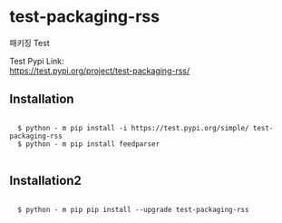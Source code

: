 # test-packaging-rss

패키징 Test  

Test Pypi Link:  
https://test.pypi.org/project/test-packaging-rss/  
  
  
## Installation
<pre>
<code>
  $ python - m pip install -i https://test.pypi.org/simple/ test-packaging-rss
  $ python - m pip install feedparser
</code>
</pre>
  
  
## Installation2 
<pre>
<code>
  $ python - m pip pip install --upgrade test-packaging-rss
</code>
</pre>
